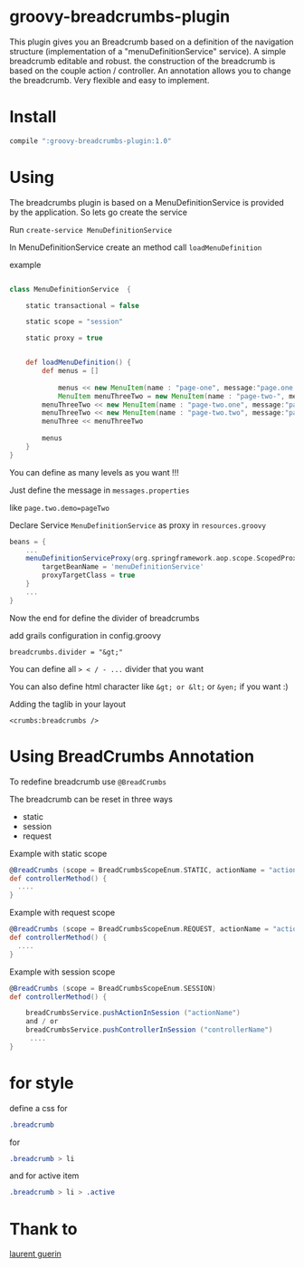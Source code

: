 groovy-breadcrumbs-plugin
=========================

This plugin gives you an Breadcrumb based on a definition of the navigation structure (implementation of a "menuDefinitionService" service).
A simple breadcrumb editable and robust.
the construction of the breadcrumb is based on the couple action / controller.
An annotation allows you to change the breadcrumb.
Very flexible and easy to implement.

Install
========================

```groovy
compile ":groovy-breadcrumbs-plugin:1.0"
```

Using
========================

The breadcrumbs plugin is based on a MenuDefinitionService is provided by the application. So lets go create the service

Run `create-service MenuDefinitionService`

In MenuDefinitionService create an method call `loadMenuDefinition`

example


```groovy

class MenuDefinitionService  {

	static transactional = false

	static scope = "session"

	static proxy = true


	def loadMenuDefinition() {
		def menus = []
	
	     	menus << new MenuItem(name : "page-one", message:"page.one.demo", controller: "BreadCrumbsDemo", action: "pageOne")c
	    	MenuItem menuThreeTwo = new MenuItem(name : "page-two-", message:"page.two.demo", controller: "BreadCrumbsDemo", action:"pageThreeTwo")
	  	menuThreeTwo << new MenuItem(name : "page-two.one", message:"page.two.one.demo", controller: "BreadCrumbsDemo", action:"pageThreeTwoOne")
	  	menuThreeTwo << new MenuItem(name : "page-two.two", message:"pagetwo.two.demo", controller: "BreadCrumbsDemo", action:"pageThreeTwoTwo")
	 	menuThree << menuThreeTwo
	  
	 	menus
	}
}

```

You can define as many levels as you want !!!

Just define the message in `messages.properties`

like `page.two.demo=pageTwo`

Declare Service `MenuDefinitionService` as proxy in `resources.groovy`

```groovy
beans = {
	...
	menuDefinitionServiceProxy(org.springframework.aop.scope.ScopedProxyFactoryBean) {
		targetBeanName = 'menuDefinitionService'
		proxyTargetClass = true
	}
	...
}
```

Now the end for define the divider of breadcrumbs

add grails configuration in config.groovy

```goovy
breadcrumbs.divider = "&gt;"
```

You can define all `> < / - ...` divider that you want

You can also define html character like `&gt; or &lt;` or `&yen;` if you want :)

Adding the taglib in your layout

```gsp
<crumbs:breadcrumbs />
```

Using BreadCrumbs Annotation
================================

To redefine breadcrumb use ``@BreadCrumbs``

The breadcrumb can be reset in three ways

* static
* session
* request

Example with static scope
```groovy
@BreadCrumbs (scope = BreadCrumbsScopeEnum.STATIC, actionName = "actionName", ControllerName = "ControllerName")
def controllerMethod() {
  ....
}
```

Example with request scope
```groovy
@BreadCrumbs (scope = BreadCrumbsScopeEnum.REQUEST, actionName = "actionName", ControllerName = "ControllerName")
def controllerMethod() {
  ....
}
```

Example with session scope
```groovy
@BreadCrumbs (scope = BreadCrumbsScopeEnum.SESSION)
def controllerMethod() {

	breadCrumbsService.pushActionInSession ("actionName")
	and / or
	breadCrumbsService.pushControllerInSession ("controllerName")
 	 ....
}
```

for style
=========================

define a css for

```css
.breadcrumb
```

for

```css
.breadcrumb > li
```

and for active item

```css
.breadcrumb > li > .active
```


Thank to
=========================

[laurent guerin ](https://github.com/lguerin?source=cc)
